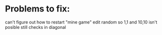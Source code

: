 # Problems to fix:

can't figure out how to restart "mine game" 
edit random so 1,1 and 10,10 isn't posible
still checks in diagonal
